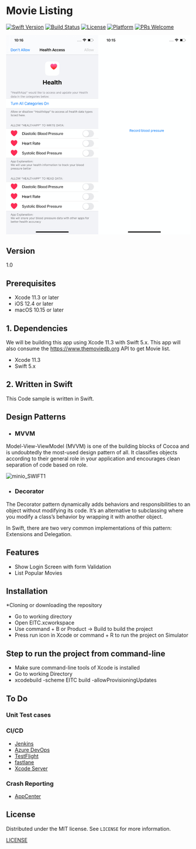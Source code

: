 # Movie Listing

[![Swift Version][swift-image]][swift-url]
[![Build Status][travis-image]][travis-url]
[![License][license-image]][license-url]
[![Platform](https://img.shields.io/cocoapods/p/LFAlertController.svg?style=flat)](http://cocoapods.org/pods/LFAlertController)
[![PRs Welcome](https://img.shields.io/badge/PRs-welcome-brightgreen.svg?style=flat-square)](http://makeapullrequest.com)

![minio_SWIFT1](https://github.com/laxmansahni/HealthApp/blob/master/screenshots.png)

## Version

1.0

## Prerequisites

- Xcode 11.3 or later
- iOS 12.4 or later
- macOS 10.15 or later

## 1. Dependencies

We will be building this app using Xcode 11.3 with Swift 5.x. This app will also consume the https://www.themoviedb.org API to get Movie list.

- Xcode 11.3
- Swift 5.x


## 2. Written in Swift

This Code sample is written in Swift.


## Design Patterns

- ### MVVM

Model-View-ViewModel (MVVM) is one of the building blocks of Cocoa and is undoubtedly the most-used design pattern of all. It classifies objects according to their general role in your application and encourages clean separation of code based on role.

![minio_SWIFT1](https://koenig-media.raywenderlich.com/uploads/2019/12/MVVM-Diagram.png)

- ### Decorator

The Decorator pattern dynamically adds behaviors and responsibilities to an object without modifying its code. It’s an alternative to subclassing where you modify a class’s behavior by wrapping it with another object.

In Swift, there are two very common implementations of this pattern: Extensions and Delegation.

## Features

- Show Login Screen with form Validation
- List Popular Movies

## Installation

\*Cloning or downloading the repository

- Go to working directory
- Open EITC.xcworkspace
- Use command + B or Product -> Build to build the project
- Press run icon in Xcode or command + R to run the project on Simulator

## Step to run the project from command-line

- Make sure command-line tools of Xcode is installed
- Go to working Directory
- xcodebuild -scheme EITC build -allowProvisioningUpdates


## To Do

### Unit Test cases

### CI/CD

- [Jenkins](http://jenkins.io)
- [Azure DevOps](https://azure.microsoft.com/en-in/services/devops/#DevOps)
- [TestFlight](https://developer.apple.com/testflight/)
- [fastlane](https://fastlane.tools)
- [Xcode Server](https://developer.apple.com/library/archive/documentation/IDEs/Conceptual/xcode_guide-continuous_integration/index.html)

### Crash Reporting

- [AppCenter](https://appcenter.ms/)

## License

Distributed under the MIT license. See `LICENSE` for more information.

[LICENSE](https://github.com/laxmansahni/HealthApp/blob/master/LICENSE)

[swift-image]: https://img.shields.io/badge/swift-5.0-orange
[swift-url]: https://swift.org/
[license-image]: https://img.shields.io/badge/License-MIT-blue.svg
[license-url]: LICENSE
[travis-image]: https://img.shields.io/travis/dbader/node-datadog-metrics/master.svg?style=flat-square
[travis-url]: https://travis-ci.org/dbader/node-datadog-metrics
[codebeat-image]: https://codebeat.co/badges/c19b47ea-2f9d-45df-8458-b2d952fe9dad
[codebeat-url]: https://codebeat.co/projects/github-com-vsouza-awesomeios-com
